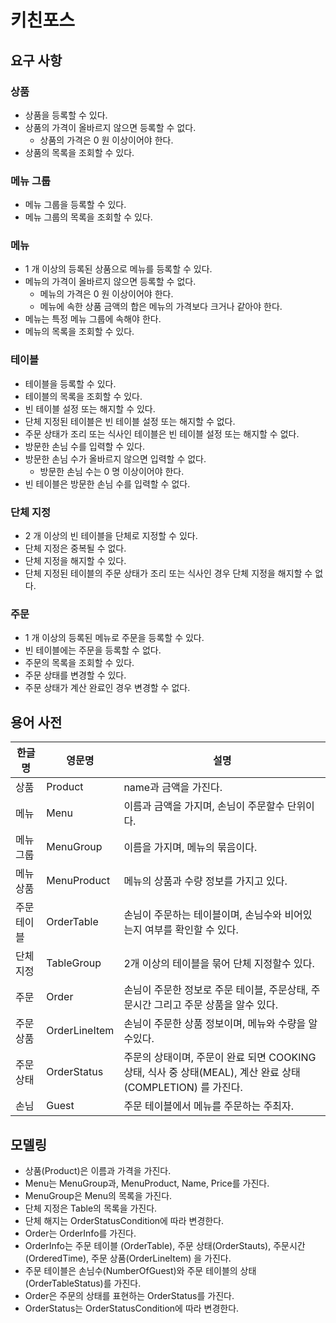 # 키친포스

## 요구 사항

### 상품

* 상품을 등록할 수 있다.
* 상품의 가격이 올바르지 않으면 등록할 수 없다.
    * 상품의 가격은 0 원 이상이어야 한다.
* 상품의 목록을 조회할 수 있다.

### 메뉴 그룹

* 메뉴 그룹을 등록할 수 있다.
* 메뉴 그룹의 목록을 조회할 수 있다.

### 메뉴

* 1 개 이상의 등록된 상품으로 메뉴를 등록할 수 있다.
* 메뉴의 가격이 올바르지 않으면 등록할 수 없다.
    * 메뉴의 가격은 0 원 이상이어야 한다.
    * 메뉴에 속한 상품 금액의 합은 메뉴의 가격보다 크거나 같아야 한다.
* 메뉴는 특정 메뉴 그룹에 속해야 한다.
* 메뉴의 목록을 조회할 수 있다.

### 테이블

* 테이블을 등록할 수 있다.
* 테이블의 목록을 조회할 수 있다.
* 빈 테이블 설정 또는 해지할 수 있다.
* 단체 지정된 테이블은 빈 테이블 설정 또는 해지할 수 없다.
* 주문 상태가 조리 또는 식사인 테이블은 빈 테이블 설정 또는 해지할 수 없다.
* 방문한 손님 수를 입력할 수 있다.
* 방문한 손님 수가 올바르지 않으면 입력할 수 없다.
    * 방문한 손님 수는 0 명 이상이어야 한다.
* 빈 테이블은 방문한 손님 수를 입력할 수 없다.

### 단체 지정

* 2 개 이상의 빈 테이블을 단체로 지정할 수 있다.
* 단체 지정은 중복될 수 없다.
* 단체 지정을 해지할 수 있다.
* 단체 지정된 테이블의 주문 상태가 조리 또는 식사인 경우 단체 지정을 해지할 수 없다.

### 주문

* 1 개 이상의 등록된 메뉴로 주문을 등록할 수 있다.
* 빈 테이블에는 주문을 등록할 수 없다.
* 주문의 목록을 조회할 수 있다.
* 주문 상태를 변경할 수 있다.
* 주문 상태가 계산 완료인 경우 변경할 수 없다.

## 용어 사전

| 한글명 | 영문명 | 설명 |
| --- | --- | --- |
| 상품 | Product | name과 금액을 가진다. |
| 메뉴 | Menu | 이름과 금액을 가지며, 손님이 주문할수 단위이다.  |
| 메뉴 그룹 | MenuGroup | 이름을 가지며, 메뉴의 묶음이다. |
| 메뉴 상품 | MenuProduct | 메뉴의 상품과 수량 정보를 가지고 있다. |
| 주문 테이블 | OrderTable | 손님이 주문하는 테이블이며, 손님수와 비어있는지 여부를 확인할 수 있다.|
| 단체 지정 | TableGroup | 2개 이상의 테이블을 묶어 단체 지정할수 있다.  |
| 주문 | Order | 손님이 주문한 정보로 주문 테이블, 주문상태, 주문시간 그리고 주문 상품을 알수 있다. |
| 주문 상품 | OrderLineItem | 손님이 주문한 상품 정보이며, 메뉴와 수량을 알수있다. |
| 주문 상태 | OrderStatus | 주문의 상태이며, 주문이 완료 되면 COOKING 상태,  식사 중 상태(MEAL), 계산 완료 상태(COMPLETION) 를 가진다. |
| 손님 | Guest | 주문 테이블에서 메뉴를 주문하는 주최자.  |

## 모델링

- 상품(Product)은 이름과 가격을 가진다.
- Menu는 MenuGroup과, MenuProduct, Name, Price를 가진다.
- MenuGroup은 Menu의 목록을 가진다.
- 단체 지정은 Table의 목록을 가진다.
- 단체 해지는 OrderStatusCondition에 따라 변경한다.
- Order는 OrderInfo를 가진다.
- OrderInfo는 주문 테이블 (OrderTable), 주문 상태(OrderStauts), 주문시간(OrderedTime), 주문 상품(OrderLineItem) 을 가진다.
- 주문 테이블은 손님수(NumberOfGuest)와 주문 테이블의 상태(OrderTableStatus)를 가진다.
- Order은 주문의 상태를 표현하는 OrderStatus를 가진다.
- OrderStatus는 OrderStatusCondition에 따라 변경한다.
